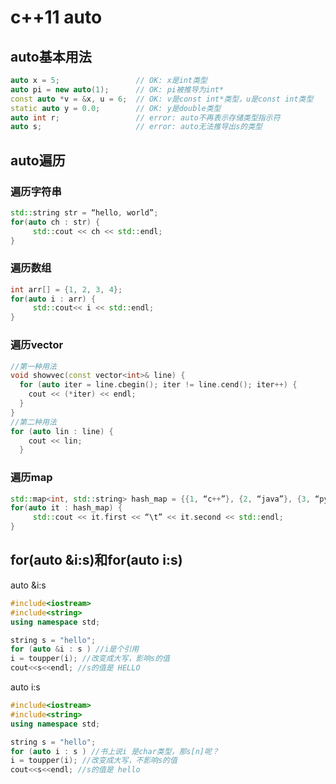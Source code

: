 # c++11 auto

## auto基本用法

```c++
auto x = 5;                 // OK: x是int类型
auto pi = new auto(1);      // OK: pi被推导为int*
const auto *v = &x, u = 6;  // OK: v是const int*类型，u是const int类型
static auto y = 0.0;        // OK: y是double类型
auto int r;                 // error: auto不再表示存储类型指示符
auto s;                     // error: auto无法推导出s的类型
```

## auto遍历

### 遍历字符串

```c++
std::string str = “hello, world”;  
for(auto ch : str) {  
     std::cout << ch << std::endl;  
}  
```

### 遍历数组

```c++
int arr[] = {1, 2, 3, 4};  
for(auto i : arr) {  
     std::cout<< i << std::endl;  
}  
```

### 遍历vector

```c++
//第一种用法
void showvec(const vector<int>& line) {
  for (auto iter = line.cbegin(); iter != line.cend(); iter++) {
    cout << (*iter) << endl;
  }
}
//第二种用法
for (auto lin : line) {
    cout << lin;
  }
```

### 遍历map

```c++
std::map<int, std::string> hash_map = {{1, “c++”}, {2, “java”}, {3, “python”}};  
for(auto it : hash_map) {  
     std::cout << it.first << “\t” << it.second << std::endl;  
}  
```

## for(auto &i:s)和for(auto i:s)

auto &i:s

```c++
#include<iostream>
#include<string>
using namespace std;

string s = "hello";
for (auto &i : s ) //i是个引用
i = toupper(i); //改变成大写，影响s的值
cout<<s<<endl; //s的值是 HELLO
```

auto i:s

```c++
#include<iostream>
#include<string>
using namespace std;

string s = "hello";
for (auto i : s ) //书上说i 是char类型，那s[n]呢？
i = toupper(i); //改变成大写，不影响s的值
cout<<s<<endl; //s的值是 hello
```

